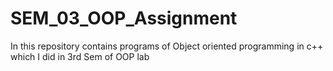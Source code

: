 # SEM_03_OOP_Assignment
In this repository contains programs of Object oriented programming in c++ which I did in 3rd Sem of OOP lab

